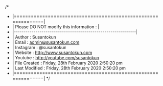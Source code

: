 /*
 * |==============================================================|
 * | Please DO NOT modify this information :                      |
 * |--------------------------------------------------------------|
 * | Author          : Susantokun
 * | Email           : admin@susantokun.com
 * | Instagram       : @susantokun
 * | Website         : http://www.susantokun.com
 * | Youtube         : http://youtube.com/susantokun
 * | File Created    : Friday, 28th February 2020 2:50:20 pm
 * | Last Modified   : Friday, 28th February 2020 2:50:20 pm
 * |==============================================================|
 */
